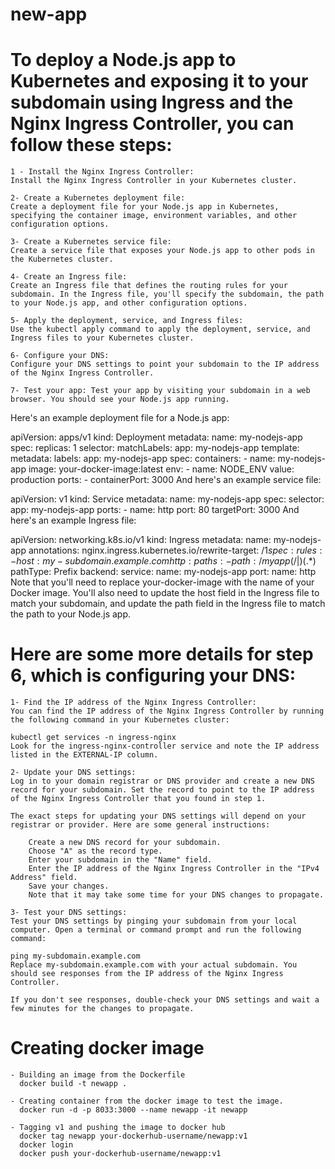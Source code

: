 # new-app


# To deploy a Node.js app to Kubernetes and exposing it to your subdomain using Ingress and the Nginx Ingress Controller, you can follow these steps:

    1 - Install the Nginx Ingress Controller: 
    Install the Nginx Ingress Controller in your Kubernetes cluster.

    2- Create a Kubernetes deployment file: 
    Create a deployment file for your Node.js app in Kubernetes, specifying the container image, environment variables, and other configuration options.

    3- Create a Kubernetes service file: 
    Create a service file that exposes your Node.js app to other pods in the Kubernetes cluster.

    4- Create an Ingress file: 
    Create an Ingress file that defines the routing rules for your subdomain. In the Ingress file, you'll specify the subdomain, the path to your Node.js app, and other configuration options.

    5- Apply the deployment, service, and Ingress files: 
    Use the kubectl apply command to apply the deployment, service, and Ingress files to your Kubernetes cluster.

    6- Configure your DNS: 
    Configure your DNS settings to point your subdomain to the IP address of the Nginx Ingress Controller.

    7- Test your app: Test your app by visiting your subdomain in a web browser. You should see your Node.js app running.

Here's an example deployment file for a Node.js app:

apiVersion: apps/v1
kind: Deployment
metadata:
  name: my-nodejs-app
spec:
  replicas: 1
  selector:
    matchLabels:
      app: my-nodejs-app
  template:
    metadata:
      labels:
        app: my-nodejs-app
    spec:
      containers:
        - name: my-nodejs-app
          image: your-docker-image:latest
          env:
            - name: NODE_ENV
              value: production
          ports:
            - containerPort: 3000
And here's an example service file:

apiVersion: v1
kind: Service
metadata:
  name: my-nodejs-app
spec:
  selector:
    app: my-nodejs-app
  ports:
    - name: http
      port: 80
      targetPort: 3000
And here's an example Ingress file:

apiVersion: networking.k8s.io/v1
kind: Ingress
metadata:
  name: my-nodejs-app
  annotations:
    nginx.ingress.kubernetes.io/rewrite-target: /$1
spec:
  rules:
    - host: my-subdomain.example.com
      http:
        paths:
          - path: /myapp(/|$)(.*)
            pathType: Prefix
            backend:
              service:
                name: my-nodejs-app
                port:
                  name: http
Note that you'll need to replace your-docker-image with the name of your Docker image. You'll also need to update the host field in the Ingress file to match your subdomain, and update the path field in the Ingress file to match the path to your Node.js app.




# Here are some more details for step 6, which is configuring your DNS:

    1- Find the IP address of the Nginx Ingress Controller: 
    You can find the IP address of the Nginx Ingress Controller by running the following command in your Kubernetes cluster:

    kubectl get services -n ingress-nginx
    Look for the ingress-nginx-controller service and note the IP address listed in the EXTERNAL-IP column.

    2- Update your DNS settings: 
    Log in to your domain registrar or DNS provider and create a new DNS record for your subdomain. Set the record to point to the IP address of the Nginx Ingress Controller that you found in step 1.

    The exact steps for updating your DNS settings will depend on your registrar or provider. Here are some general instructions:

        Create a new DNS record for your subdomain.
        Choose "A" as the record type.
        Enter your subdomain in the "Name" field.
        Enter the IP address of the Nginx Ingress Controller in the "IPv4 Address" field.
        Save your changes.
        Note that it may take some time for your DNS changes to propagate.

    3- Test your DNS settings: 
    Test your DNS settings by pinging your subdomain from your local computer. Open a terminal or command prompt and run the following command:

    ping my-subdomain.example.com
    Replace my-subdomain.example.com with your actual subdomain. You should see responses from the IP address of the Nginx Ingress Controller.

    If you don't see responses, double-check your DNS settings and wait a few minutes for the changes to propagate.



# Creating docker image 
    - Building an image from the Dockerfile 
      docker build -t newapp .
    
    - Creating container from the docker image to test the image.
      docker run -d -p 8033:3000 --name newapp -it newapp
    
    - Tagging v1 and pushing the image to docker hub 
      docker tag newapp your-dockerhub-username/newapp:v1
      docker login
      docker push your-dockerhub-username/newapp:v1